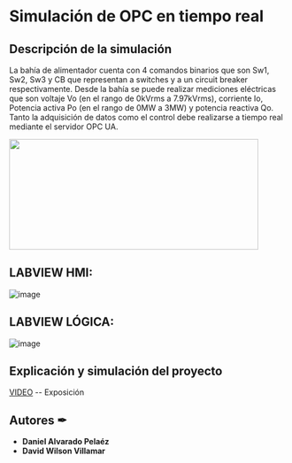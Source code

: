 # Simulación de OPC en tiempo real

## Descripción de la simulación

La bahía de alimentador cuenta con 4 comandos binarios que son Sw1, Sw2, Sw3 y CB que representan a switches y a un circuit breaker respectivamente.
Desde la bahía se puede realizar mediciones eléctricas que son voltaje Vo (en el rango de 0kVrms a 7.97kVrms), corriente Io, Potencia activa Po (en el rango de 0MW a 3MW) y potencia reactiva Qo.
Tanto la adquisición de datos como el control debe realizarse a tiempo real mediante el servidor OPC UA.

<img src="https://user-images.githubusercontent.com/69557269/216731577-ade30920-c5a2-486a-b577-a8571540b26d.png" width="450" height="200">

## LABVIEW HMI:

![image](https://user-images.githubusercontent.com/69557269/216731794-df400cd5-14bb-4bfe-923b-c59ce8614182.png)

## LABVIEW LÓGICA:

![image](https://user-images.githubusercontent.com/69557269/216732000-fd779446-b78d-46c7-9dd3-2de7a6c4f0ff.png)

## Explicación y simulación del proyecto

[VIDEO](https://www.canva.com/design/DAFJCVANN2g/aI2GtYXtZmk-CkhwHaSFEQ/watch?utm_content=DAFJCVANN2g&utm_campaign=designshare&utm_medium=link&utm_source=publishsharelink) -- Exposición

## Autores ✒

* **Daniel Alvarado Pelaéz** 
* **David Wilson Villamar** 

